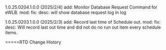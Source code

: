 1.0.25.0204.1.0.0 (2025/2/4)
add: Monitor Database Request Command for eWLB.
mod:
fix:
desc: will show database request log in log

1.0.25.0203.1.0.0 (2025/2/3)
add: Record last time of Schedule out.
mod:
fix:
desc: Will record last out time and did not do no run out item every schedule items. 

=====RTD Change History